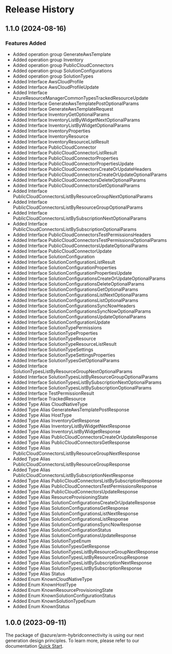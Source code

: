 # Release History
    
## 1.1.0 (2024-08-16)
    
### Features Added

  - Added operation group GenerateAwsTemplate
  - Added operation group Inventory
  - Added operation group PublicCloudConnectors
  - Added operation group SolutionConfigurations
  - Added operation group SolutionTypes
  - Added Interface AwsCloudProfile
  - Added Interface AwsCloudProfileUpdate
  - Added Interface AzureResourceManagerCommonTypesTrackedResourceUpdate
  - Added Interface GenerateAwsTemplatePostOptionalParams
  - Added Interface GenerateAwsTemplateRequest
  - Added Interface InventoryGetOptionalParams
  - Added Interface InventoryListByWidgetNextOptionalParams
  - Added Interface InventoryListByWidgetOptionalParams
  - Added Interface InventoryProperties
  - Added Interface InventoryResource
  - Added Interface InventoryResourceListResult
  - Added Interface PublicCloudConnector
  - Added Interface PublicCloudConnectorListResult
  - Added Interface PublicCloudConnectorProperties
  - Added Interface PublicCloudConnectorPropertiesUpdate
  - Added Interface PublicCloudConnectorsCreateOrUpdateHeaders
  - Added Interface PublicCloudConnectorsCreateOrUpdateOptionalParams
  - Added Interface PublicCloudConnectorsDeleteOptionalParams
  - Added Interface PublicCloudConnectorsGetOptionalParams
  - Added Interface PublicCloudConnectorsListByResourceGroupNextOptionalParams
  - Added Interface PublicCloudConnectorsListByResourceGroupOptionalParams
  - Added Interface PublicCloudConnectorsListBySubscriptionNextOptionalParams
  - Added Interface PublicCloudConnectorsListBySubscriptionOptionalParams
  - Added Interface PublicCloudConnectorsTestPermissionsHeaders
  - Added Interface PublicCloudConnectorsTestPermissionsOptionalParams
  - Added Interface PublicCloudConnectorsUpdateOptionalParams
  - Added Interface PublicCloudConnectorUpdate
  - Added Interface SolutionConfiguration
  - Added Interface SolutionConfigurationListResult
  - Added Interface SolutionConfigurationProperties
  - Added Interface SolutionConfigurationPropertiesUpdate
  - Added Interface SolutionConfigurationsCreateOrUpdateOptionalParams
  - Added Interface SolutionConfigurationsDeleteOptionalParams
  - Added Interface SolutionConfigurationsGetOptionalParams
  - Added Interface SolutionConfigurationsListNextOptionalParams
  - Added Interface SolutionConfigurationsListOptionalParams
  - Added Interface SolutionConfigurationsSyncNowHeaders
  - Added Interface SolutionConfigurationsSyncNowOptionalParams
  - Added Interface SolutionConfigurationsUpdateOptionalParams
  - Added Interface SolutionConfigurationUpdate
  - Added Interface SolutionTypePermissions
  - Added Interface SolutionTypeProperties
  - Added Interface SolutionTypeResource
  - Added Interface SolutionTypeResourceListResult
  - Added Interface SolutionTypeSettings
  - Added Interface SolutionTypeSettingsProperties
  - Added Interface SolutionTypesGetOptionalParams
  - Added Interface SolutionTypesListByResourceGroupNextOptionalParams
  - Added Interface SolutionTypesListByResourceGroupOptionalParams
  - Added Interface SolutionTypesListBySubscriptionNextOptionalParams
  - Added Interface SolutionTypesListBySubscriptionOptionalParams
  - Added Interface TestPermissionResult
  - Added Interface TrackedResource
  - Added Type Alias CloudNativeType
  - Added Type Alias GenerateAwsTemplatePostResponse
  - Added Type Alias HostType
  - Added Type Alias InventoryGetResponse
  - Added Type Alias InventoryListByWidgetNextResponse
  - Added Type Alias InventoryListByWidgetResponse
  - Added Type Alias PublicCloudConnectorsCreateOrUpdateResponse
  - Added Type Alias PublicCloudConnectorsGetResponse
  - Added Type Alias PublicCloudConnectorsListByResourceGroupNextResponse
  - Added Type Alias PublicCloudConnectorsListByResourceGroupResponse
  - Added Type Alias PublicCloudConnectorsListBySubscriptionNextResponse
  - Added Type Alias PublicCloudConnectorsListBySubscriptionResponse
  - Added Type Alias PublicCloudConnectorsTestPermissionsResponse
  - Added Type Alias PublicCloudConnectorsUpdateResponse
  - Added Type Alias ResourceProvisioningState
  - Added Type Alias SolutionConfigurationsCreateOrUpdateResponse
  - Added Type Alias SolutionConfigurationsGetResponse
  - Added Type Alias SolutionConfigurationsListNextResponse
  - Added Type Alias SolutionConfigurationsListResponse
  - Added Type Alias SolutionConfigurationsSyncNowResponse
  - Added Type Alias SolutionConfigurationStatus
  - Added Type Alias SolutionConfigurationsUpdateResponse
  - Added Type Alias SolutionTypeEnum
  - Added Type Alias SolutionTypesGetResponse
  - Added Type Alias SolutionTypesListByResourceGroupNextResponse
  - Added Type Alias SolutionTypesListByResourceGroupResponse
  - Added Type Alias SolutionTypesListBySubscriptionNextResponse
  - Added Type Alias SolutionTypesListBySubscriptionResponse
  - Added Type Alias Status
  - Added Enum KnownCloudNativeType
  - Added Enum KnownHostType
  - Added Enum KnownResourceProvisioningState
  - Added Enum KnownSolutionConfigurationStatus
  - Added Enum KnownSolutionTypeEnum
  - Added Enum KnownStatus
    
    
## 1.0.0 (2023-09-11)

The package of @azure/arm-hybridconnectivity is using our next generation design principles. To learn more, please refer to our documentation [Quick Start](https://aka.ms/azsdk/js/mgmt/quickstart).
